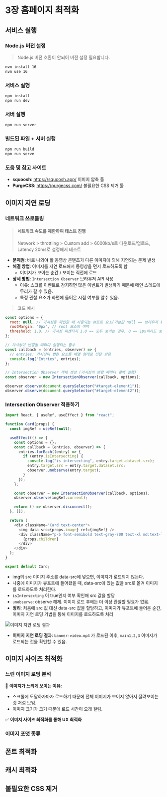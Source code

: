 # 3장 홈페이지 최적화

## 서비스 실행

### Node.js 버전 설정

> Node.js 버전 호환이 안되어 버전 설정 필요합니다.

```bash
nvm install 16
nvm use 16
```

### 서비스 실행

```bash
npm install
npm run dev
```

### 서버 실행

```bash
npm run server
```

### 빌드된 파일 + 서버 실행

```bash
npm run build
npm run serve
```

### 도움 및 참고 사이트

- **squoosh**: https://squoosh.app/ 이미지 압축 툴
- **PurgeCSS**: https://purgecss.com/ 불필요한 CSS 제거 툴

## 이미지 지연 로딩

### 네트워크 쓰로틀링

> #### 네트워크 속도를 제한하여 테스트 진행
>
> Network > throttling > Custom add > 6000kb/s로 다운로드/업로드, Latency 20ms로 설정해서 테스트

- **문제점**: 바로 나와야 할 동영상 콘텐츠가 다른 이미지에 의해 지연되는 문제 발생
- **해결 방법**: 이미지를 지연 로드해서 동영상을 먼저 로드하도록 함
  - 이미지가 보이는 순간 / 보이는 직전에 로드
- **상세 방법**: `Intersection Observer` 브라우저 API 사용
  - 이유: 스크롤 이벤트로 감지하면 많은 이벤트가 발생하기 때문에 메인 스레드에 무리가 갈 수 있음.
  - 특정 관찰 요소가 화면에 들어온 시점 여부를 알수 있음.

> 코드 예시

```js
const options = {
  root: null, // 가시성을 확인할 때 사용되는 뷰포트 요소(기본값 null == 브라우저 뷰포트)
  rootMargin: "0px", // root 요소의 여백
  threshold: 1.0, // 가시성 퍼센티지 1.0 == 모두 보이는 경우, 0 == 1px이라도 보이는 경우 콜백 실행
};

// 가시성이 변경될 때마다 실행되는 함수
const callback = (entries, observer) => {
  // entries: 가시성이 변한 요소를 배열 형태로 전달 받음
  console.log("Entries", entries);
};

// Intersection Observer 객체 생성 (가시성이 변할 때마다 콜백 실행)
const observer = new IntersectionObserver(callback, options);

observer.observe(document.querySelector("#target-element1"));
observer.observe(document.querySelector("#target-element2"));
```

### Intersection Observer 적용하기

```js
import React, { useRef, useEffect } from "react";

function Card(props) {
  const imgRef = useRef(null);

  useEffect(() => {
    const options = {};
    const callback = (entries, observer) => {
      entries.forEach((entry) => {
        if (entry.isIntersecting) {
          console.log("is intersecting", entry.target.dataset.src);
          entry.target.src = entry.target.dataset.src;
          observer.unobserve(entry.target);
        }
      });
    };

    const observer = new IntersectionObserver(callback, options);
    observer.observe(imgRef.current);

    return () => observer.disconnect();
  }, []);

  return (
    <div className="Card text-center">
      <img data-src={props.image} ref={imgRef} />
      <div className="p-5 font-semibold text-gray-700 text-xl md:text-lg lg:text-xl keep-all">
        {props.children}
      </div>
    </div>
  );
}

export default Card;
```

- img의 src 이미지 주소를 data-src에 넣으면, 이미지가 로드되지 않는다.
- 나중에 이미지가 뷰포트에 들어왔을 때, data-src에 있는 값을 src로 옮겨 이미지를 로드하도록 처리한다.
- `isIntersecting` 이 true인지 여부 확인해 src 값을 할당
- `unobserve`: observe 해제. 이미지 로드 후에는 더 이상 관찰할 필요가 없음.
- **정리**: 처음에 src 값 대신 data-src 값을 할당하고, 이미지가 뷰포트에 들어온 순간, 이미지 지연 로딩 기법을 통해 이미지를 로드하도록 처리

![이미지 지연 로딩 결과](./images/1.png)

- **이미지 지연 로딩 결과**: `banner-video.mp4` 가 로드된 이후, `main1,2,3` 이미지가 로드되는 것을 확인할 수 있음.

## 이미지 사이즈 최적화

### 느린 이미지 로딩 분석

🚨 **이미지가 느리게 보이는 이유:**

- 스크롤에 도달하자마자 로드하기 때문에 전체 이미지가 보이지 않아서 잘려보이는 것 처럼 보임.
- 이미지 크기가 크기 때문에 로드 시간이 오래 걸림.

✅ **이미지 사이즈 최적화를 통해 UX 최적화**

### 이미지 포맷 종류



## 폰트 최적화

## 캐시 최적화

## 불필요한 CSS 제거
